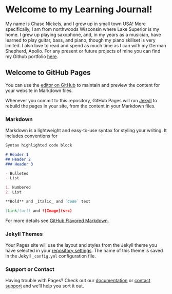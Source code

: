 # Welcome to my Learning Journal!

My name is Chase Nickels, and I grew up in small town USA! More specifically, I am from northwoods Wisconsin where Lake Superior is my home. I grew up playing saxophone, and, in my years as a musician, have learned to play guitar, bass, and piano, though my piano skillset is very limited. I also love to read and spend as much time as I can with my German Shepherd, Apollo. For any present or future projects of mine you can find my Github portfolio [here](https://github.com/cnickels21).

## Welcome to GitHub Pages

You can use the [editor on GitHub](https://github.com/cnickels21/Learning-Journal/edit/master/README.md) to maintain and preview the content for your website in Markdown files.

Whenever you commit to this repository, GitHub Pages will run [Jekyll](https://jekyllrb.com/) to rebuild the pages in your site, from the content in your Markdown files.

### Markdown

Markdown is a lightweight and easy-to-use syntax for styling your writing. It includes conventions for

```markdown
Syntax highlighted code block

# Header 1
## Header 2
### Header 3

- Bulleted
- List

1. Numbered
2. List

**Bold** and _Italic_ and `Code` text

[Link](url) and ![Image](src)
```

For more details see [GitHub Flavored Markdown](https://guides.github.com/features/mastering-markdown/).

### Jekyll Themes

Your Pages site will use the layout and styles from the Jekyll theme you have selected in your [repository settings](https://github.com/cnickels21/Learning-Journal/settings). The name of this theme is saved in the Jekyll `_config.yml` configuration file.

### Support or Contact

Having trouble with Pages? Check out our [documentation](https://help.github.com/categories/github-pages-basics/) or [contact support](https://github.com/contact) and we’ll help you sort it out.
